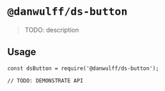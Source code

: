 # `@danwulff/ds-button`

> TODO: description

## Usage

```
const dsButton = require('@danwulff/ds-button');

// TODO: DEMONSTRATE API
```
